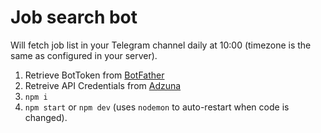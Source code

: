 # Job search bot

Will fetch job list in your Telegram channel daily at 10:00 (timezone is the same as configured in your server).

1. Retrieve BotToken from [BotFather](https://t.me/BotFather)
2. Retreive API Credentials from [Adzuna](https://developer.adzuna.com/admin)
3. `npm i`
4. `npm start` or `npm dev` (uses `nodemon` to auto-restart when code is changed).